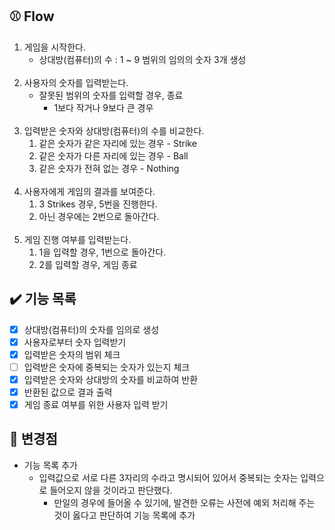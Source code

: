 ## ⚾️ Flow

1. 게임을 시작한다.
    - 상대방(컴퓨터)의 수 : 1 ~ 9 범위의 임의의 숫자 3개 생성
      </br></br>
2. 사용자의 숫자를 입력받는다.
    - 잘못된 범위의 숫자를 입력할 경우, 종료
        - 1보다 작거나 9보다 큰 경우
          </br></br>
3. 입력받은 숫자와 상대방(컴퓨터)의 수를 비교한다.
    1. 같은 숫자가 같은 자리에 있는 경우 - Strike
    2. 같은 숫자가 다른 자리에 있는 경우 - Ball
    3. 같은 숫자가 전혀 없는 경우 - Nothing
       </br></br>
4. 사용자에게 게임의 결과를 보여준다.
    1. 3 Strikes 경우, 5번을 진행한다.
    2. 아닌 경우에는 2번으로 돌아간다.
       </br></br>
5. 게임 진행 여부를 입력받는다.
    1. 1을 입력할 경우, 1번으로 돌아간다.
    2. 2를 입력할 경우, 게임 종료

## ✔️ 기능 목록

- [X] 상대방(컴퓨터)의 숫자를 임의로 생성
- [X] 사용자로부터 숫자 입력받기
- [X] 입력받은 숫자의 범위 체크
- [ ] 입력받은 숫자에 중복되는 숫자가 있는지 체크
- [X] 입력받은 숫자와 상대방의 숫자를 비교하여 반환
- [X] 반환된 값으로 결과 출력
- [X] 게임 종료 여부를 위한 사용자 입력 받기

## 📢 변경점

- 기능 목록 추가
    - 입력값으로 서로 다른 3자리의 수라고 명시되어 있어서 중복되는 숫자는 입력으로 들어오지 않을 것이라고 판단했다.
        - 만일의 경우에 들어올 수 있기에, 발견한 오류는 사전에 예외 처리해 주는 것이 옳다고 판단하여 기능 목록에 추가
